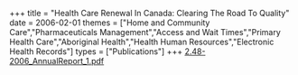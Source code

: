 +++
title = "Health Care Renewal In Canada: Clearing The Road To Quality"
date = 2006-02-01
themes = ["Home and Community Care","Pharmaceuticals Management","Access and Wait Times","Primary Health Care","Aboriginal Health","Health Human Resources","Electronic Health Records"]
types = ["Publications"]
+++
[2.48-2006_AnnualReport_1.pdf](/files/2.48-2006_AnnualReport_1.pdf)
